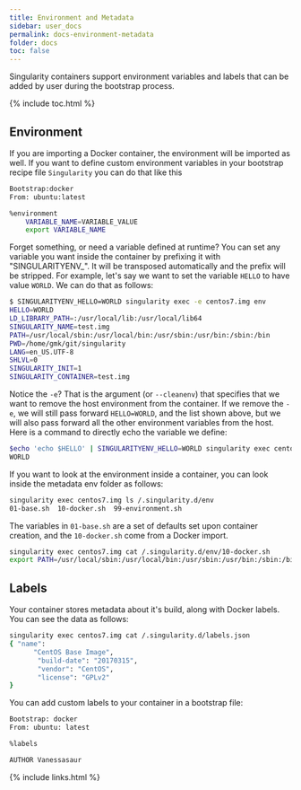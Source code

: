 ```yaml
---
title: Environment and Metadata
sidebar: user_docs
permalink: docs-environment-metadata
folder: docs
toc: false
---
```


Singularity containers support environment variables and labels that can be added by user during the bootstrap process.

{% include toc.html %}

## Environment

If you are importing a Docker container, the environment will be imported as well. If you want to define custom environment variables in your bootstrap recipe file `Singularity` you can do that like this

```bash
Bootstrap:docker
From: ubuntu:latest

%environment
    VARIABLE_NAME=VARIABLE_VALUE
    export VARIABLE_NAME
```

Forget something, or need a variable defined at runtime? You can set any variable you want inside the container by prefixing it with "SINGULARITYENV_". It will be transposed automatically and the prefix will be stripped. For example, let's say we want to set the variable `HELLO` to have value `WORLD`. We can do that as follows:

```bash
$ SINGULARITYENV_HELLO=WORLD singularity exec -e centos7.img env
HELLO=WORLD
LD_LIBRARY_PATH=:/usr/local/lib:/usr/local/lib64
SINGULARITY_NAME=test.img
PATH=/usr/local/sbin:/usr/local/bin:/usr/sbin:/usr/bin:/sbin:/bin
PWD=/home/gmk/git/singularity
LANG=en_US.UTF-8
SHLVL=0
SINGULARITY_INIT=1
SINGULARITY_CONTAINER=test.img
```

Notice the `-e`? That is the argument (or `--cleanenv`) that specifies that we want to remove the host environment from the container. If we remove the `-e`, we will still pass forward `HELLO=WORLD`, and the list shown above, but we will also pass forward all the other environment variables from the host. Here is a command to directly echo the variable we define:

```bash
$echo 'echo $HELLO' | SINGULARITYENV_HELLO=WORLD singularity exec centos7.img /bin/sh
WORLD
```

If you want to look at the environment inside a container, you can look inside the metadata env folder as follows:

```bash
singularity exec centos7.img ls /.singularity.d/env
01-base.sh  10-docker.sh  99-environment.sh
```

The variables in `01-base.sh` are a set of defaults set upon container creation, and the `10-docker.sh` come from a Docker import.

```bash
singularity exec centos7.img cat /.singularity.d/env/10-docker.sh
export PATH=/usr/local/sbin:/usr/local/bin:/usr/sbin:/usr/bin:/sbin:/bin
```

## Labels
Your container stores metadata about it's build, along with Docker labels. You can see the data as follows:

```bash
singularity exec centos7.img cat /.singularity.d/labels.json
{ "name": 
      "CentOS Base Image", 
       "build-date": "20170315", 
       "vendor": "CentOS", 
       "license": "GPLv2"
}
```

You can add custom labels to your container in a bootstrap file:

```bash
Bootstrap: docker
From: ubuntu: latest

%labels

AUTHOR Vanessasaur
```

{% include links.html %}
